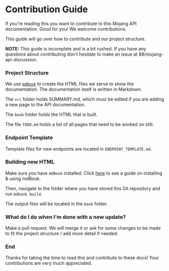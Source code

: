# Contribution Guide
If you're reading this you want to contribute to this Mojang API documentation. Good for you! We welcome contributions.

This guide will go over how to contribute and our project structure.

**NOTE:** This guide is incomplete and is a bit rushed. If you have any questions about contributing don't hesitate to make an issue at 88/mojang-api-discussion.

### Project Structure
We use [`mdBook`](https://github.com/rust-lang/mdBook) to create the HTML files we serve to show the documentation. The documentation itself is written in Markdown. 

The `src` folder holds SUMMARY.md, which must be edited if you are adding a new page to the API documentation.

The `book` folder holds the HTML that is built.

The file `TODO.md` holds a list of all pages that need to be worked on still.

### Endpoint Template
Template files for new endpoints are located in `ENDPOINT_TEMPLATE.md`.

### Building new HTML
Make sure you have `mdBook` installed. Click [here](https://github.com/rust-lang/mdBook) to see a guide on installing & using mdBook.

Then, navigate to the folder where you have stored this Git repository and run `mdbook build`.

The output files will be located in the `book` folder.

### What do I do when I'm done with a new update?
Make a pull request. We will merge it or ask for some changes to be made to fit the project structure / add more detail if needed.

### End
Thanks for taking the time to read this and contribute to these docs! Your contributions are very much appreciated.
